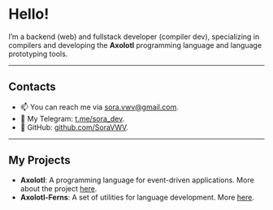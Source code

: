 # Hello!

I’m a backend (web) and fullstack developer (compiler dev), specializing in compilers and developing the **Axolotl** programming language and language prototyping tools.

---

## Contacts

- 📫 You can reach me via [sora.vwv@gmail.com](sora.vwv@gmail.com).
- 💼 My Telegram: [t.me/sora_dev](https://t.me/sora_dev).
- 🐙 GitHub: [github.com/SoraVWV](https://github.com/SoraVWV).

---

## My Projects

- **Axolotl**: A programming language for event-driven applications. More about the project [here](https://github.com/SoraVWV/axl).
- **Axolotl-Ferns**: A set of utilities for language development. More [here](https://github.com/SoraVWV/axl-ferns).
